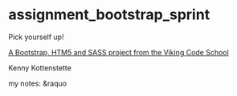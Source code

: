 assignment_bootstrap_sprint
===========================

Pick yourself up!

[A Bootstrap, HTM5 and SASS project from the Viking Code School](http://www.vikingcodeschool.com)


Kenny Kottenstette

my notes: 
&raquo
    